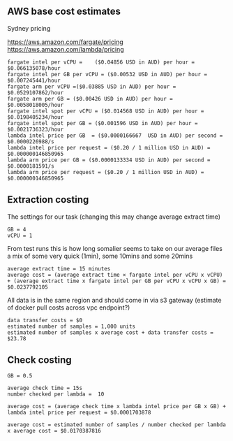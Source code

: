 ## AWS base cost estimates

Sydney pricing

https://aws.amazon.com/fargate/pricing
https://aws.amazon.com/lambda/pricing

```text
fargate intel per vCPU =	($0.04856 USD in AUD) per hour = $0.066135078/hour
fargate intel per GB per vCPU = ($0.00532 USD in AUD) per hour = $0.007245441/hour
fargate arm per vCPU =($0.03885 USD in AUD) per hour = $0.0529107862/hour
fargate arm per GB = ($0.00426 USD in AUD) per hour = $0.0058018005/hour
fargate intel spot per vCPU = ($0.014568 USD in AUD) per hour = $0.0198405234/hour
fargate intel spot per GB = ($0.001596 USD in AUD) per hour = $0.0021736323/hour
lambda intel price per GB  = ($0.0000166667  USD in AUD) per second = $0.0000226988/s
lambda intel price per request = ($0.20 / 1 million USD in AUD) = $0.000000146850965
lambda arm price per GB = ($0.0000133334 USD in AUD) per second = $0.0000181591/s
lambda arm price per request = ($0.20 / 1 million USD in AUD) = $0.000000146850965
```

## Extraction costing

The settings for our task (changing this may change average extract time)

```
GB = 4
vCPU = 1
```

From test runs this is how long somalier seems to take on our average
files a mix of some very quick (1min), some 10mins and some 20mins

```
average extract time = 15 minutes
average cost = (average extract time × fargate intel per vCPU x vCPU) + (average extract time x fargate intel per GB per vCPU x vCPU x GB) = $0.0237792105
```

All data is in the same region and should come in via s3 gateway (estimate of docker pull costs across vpc endpoint?)

```
data transfer costs = $0
estimated number of samples = 1,000 units
estimated number of samples x average cost + data transfer costs = $23.78
```

## Check costing

```text
GB = 0.5

average check time = 15s
number checked per lambda =  10

average cost = (average check time x lambda intel price per GB x GB) + lambda intel price per request = $0.0001703878

average cost = estimated number of samples / number checked per lambda x average cost = $0.0170387816

```
